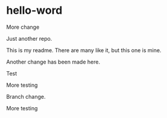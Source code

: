 hello-word
==========

More change

Just another repo.

This is my readme. There are many like it, but this one is mine.

Another change has been made here.

Test

More testing

Branch change.

More testing